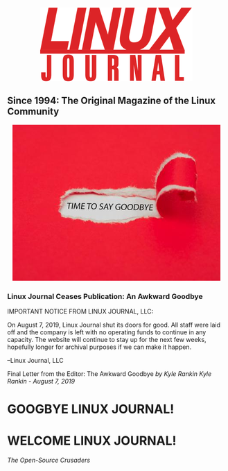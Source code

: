 <p align="center">
  <img src="https://raw.githubusercontent.com/acastroy/linuxjournal/master/img/Linux_Journal_ljlogo.png" alt="LINUX JOURNAL Since 1994: The Original Magazine of the Linux Community">
</p>

## Since 1994: The Original Magazine of the Linux Community

<p align="center">
<img src="https://raw.githubusercontent.com/acastroy/linuxjournal/master/img/Linux_Journal_bigstock-Torn-Red-Paper-Revealing-The-W-294597019_0.jpg" alt="TIME TO SAY GOODBYE">
</p>

### Linux Journal Ceases Publication: An Awkward Goodbye

IMPORTANT NOTICE FROM LINUX JOURNAL, LLC:

On August 7, 2019, Linux Journal shut its doors for good. All staff were laid off and the company is left with no operating funds to continue in any capacity. The website will continue to stay up for the next few weeks, hopefully longer for archival purposes if we can make it happen.

–Linux Journal, LLC

Final Letter from the Editor: The Awkward Goodbye
_by Kyle Rankin_
_Kyle Rankin - August 7, 2019_

# GOOGBYE LINUX JOURNAL!
# WELCOME LINUX JOURNAL!
_The Open-Source Crusaders_

